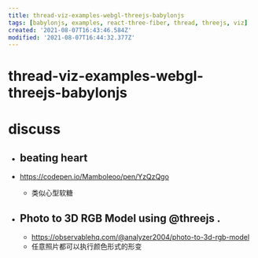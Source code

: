 ```yaml
---
title: thread-viz-examples-webgl-threejs-babylonjs
tags: [babylonjs, examples, react-three-fiber, thread, threejs, viz]
created: '2021-08-07T16:43:46.584Z'
modified: '2021-08-07T16:44:32.377Z'
---
```


# thread-viz-examples-webgl-threejs-babylonjs

# discuss

- ## beating heart
- https://codepen.io/Mamboleoo/pen/YzQzQgo
  - 类似心型软糖

- ## Photo to 3D RGB Model using @threejs .
  - https://observablehq.com/@analyzer2004/photo-to-3d-rgb-model
  - 任意照片都可以执行颜色形式的形变
